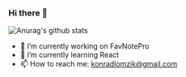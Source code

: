 ### Hi there 👋

![Anurag's github stats](https://github-readme-stats.vercel.app/api?username=anuraghazra&hide=contribs,prs)


- 🔭 I’m currently working on FavNotePro
- 🌱 I’m currently learning React
- 📫 How to reach me: konradlomzik@gmail.com

<!--
**Koxer1/Koxer1** is a ✨ _special_ ✨ repository because its `README.md` (this file) appears on your GitHub profile.

Here are some ideas to get you started:

- 🔭 I’m currently working on FavNotePro
- 🌱 I’m currently learning React
- 👯 I’m looking to collaborate on ...
- 📫 How to reach me: konradlomzik@gmail.com
-->
